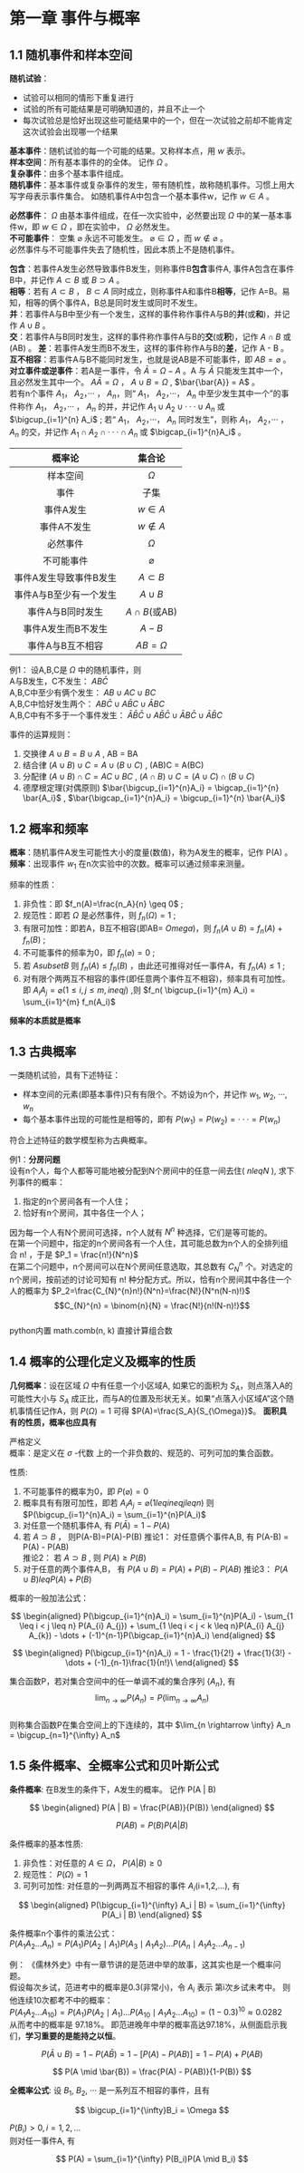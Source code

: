 # 第一章 事件与概率
## 1.1 随机事件和样本空间
**随机试验**：
- 试验可以相同的情形下重复进行
- 试验的所有可能结果是可明确知道的，并且不止一个
- 每次试验总是恰好出现这些可能结果中的一个，但在一次试验之前却不能肯定这次试验会出现哪一个结果

**基本事件**：随机试验的每一个可能的结果。又称样本点，用 $w$  表示。        
**样本空间**：所有基本事件的的全体。 记作 $\Omega$ 。    
**复杂事件**：由多个基本事件组成。    
**随机事件**：基本事件或复杂事件的发生，带有随机性，故称随机事件。习惯上用大写字母表示事件集合。    如随机事件A中包含一个基本事件w，记作 $w \in A$ 。        

**必然事件**： $\Omega$ 由基本事件组成，在任一次实验中，必然要出现 $\Omega$ 中的某一基本事件w，即 $w \in \Omega$ ，即在实验中， $\Omega$ 必然发生。    
**不可能事件**： 空集 $\varnothing$ 永远不可能发生。 $\varnothing \in \Omega$ ，而 $w \notin \varnothing$ 。    
必然事件与不可能事件失去了随机性，因此本质上不是随机事件。    

**包含**：若事件A发生必然导致事件B发生，则称事件B**包含**事件A, 事件A包含在事件B中，并记作 $A \subset B$ 或 $B \supset A$ 。    
**相等**：若有 $A \subset B$ ， $B \subset A$ 同时成立，则称事件A和事件B**相等**，记作 A=B。易知，相等的俩个事件A，B总是同时发生或同时不发生。        
**并**：若事件A与B中至少有一个发生，这样的事件称作事件A与B的**并**(或**和**)，并记作 $A \cup B$ 。    
**交**：若事件A与B同时发生，这样的事件称作事件A与B的**交**(或**积**)，记作 $A \cap B$ 或(AB) 。
**差**：若事件A发生而B不发生，这样的事件称作A与B的**差**，记作 A - B 。
**互不相容**：若事件A与B不能同时发生，也就是说AB是不可能事件，即 $AB = \varnothing$ 。    
**对立事件或逆事件**：若A是一事件，令 $\bar{A} = \Omega - A$ 。A 与 $\bar{A}$ 只能发生其中一个，且必然发生其中一个。 $A\bar{A}=\Omega$ ， $A \cup B = \Omega$ , $\bar{\bar{A}} = A$ 。    
若有n个事件 $A_1$， $A_2$，··· ， $A_n$，则“ $A_1$， $A_2$，···， $A_n$ 中至少发生其中一个”的事件称作 $A_1$， $A_2$，··· ， $A_n$ 的并，并记作 $A_1 \cup A_2 \cup ··· \cup A_n$ 或 $\bigcup_{i=1}^{n} A_i$ ;
若“ $A_1$， $A_2$，···， $A_n$ 同时发生”，则称  $A_1$， $A_2$，··· ， $A_n$ 的交，并记作 $A_1 \cap A_2 \cap ··· \cap A_n$ 或 $\bigcap_{i=1}^{n}A_i$ 。     

|概率论|集合论|
|:--:|:--:|
|样本空间|$\Omega$|
|事件|子集|
|事件A发生|$w \in A$|
|事件A不发生|$w \notin A$|
|必然事件|$\Omega$|
|不可能事件|$\varnothing$|
|事件A发生导致事件B发生|$A \subset B$|
|事件A与B至少有一个发生|$A \cup B$|
|事件A与B同时发生|$A \cap B$(或AB)|
|事件A发生而B不发生|$A - B$|
|事件A与B互不相容|$AB=\Omega$|

例1： 设A,B,C是 $\Omega$ 中的随机事件，则    
A与B发生，C不发生： $AB \bar{C}$    
A,B,C中至少有俩个发生： $AB \cup AC \cup BC$    
A,B,C中恰好发生两个： $AB \bar{C} \cup A \bar{B}C \cup \bar{A}BC$    
A,B,C中有不多于一个事件发生： $\bar{A} \bar{B} \bar{C} \cup A \bar{B} \bar{C} \cup \bar{A} B \bar{C} \cup \bar{A} \bar{B}C$

事件的运算规则：    
1. 交换律  $A \cup B = B \cup A$ , AB = BA
2. 结合律  $(A \cup B) \cup C = A \cup (B \cup C)$  , (AB)C = A(BC)
3. 分配律  $(A \cup B) \cap C = AC \cup BC$ , $(A \cap B) \cup C = (A \cup C) \cap (B \cup C)$
4. 德摩根定理(对偶原则)  $\bar{\bigcup_{i=1}^{n}A_i} = \bigcap_{i=1}^{n} \bar{A_i}$  , $\bar{\bigcap_{i=1}^{n}A_i} = \bigcup_{i=1}^{n} \bar{A_i}$

## 1.2 概率和频率
**概率**：随机事件A发生可能性大小的度量(数值)，称为A发生的概率，记作 P(A) 。    
**频率**：出现事件 $w_1$ 在n次实验中的次数。概率可以通过频率来测量。       

频率的性质：
1. 非负性：即 $f_n(A)=\frac{n_A}{n} \geq 0$ ;
2. 规范性：即若 $\Omega$ 是必然事件，则 $f_n(\Omega)=1$ ;
3. 有限可加性：即若A，B互不相容(即AB= $Omega$)，则 $f_n(A \cup B) = f_n(A) + f_n(B)$ ;
4. 不可能事件的频率为0，即 $f_n(\varnothing)=0$ ;
5. 若 $A subset B$ 则 $f_n(A) \leq f_n(B)$ ，由此还可推得对任一事件A，有 $f_n(A) \leq 1$ ;
6. 对有限个两两互不相容的事件(即任意两个事件互不相容)，频率具有可加性。即 $A_{i}A_{j}=\varnothing (1 \leq i, j \leq m, i neq j)$ ,则 $f_n( \bigcup_{i=1}^{m} A_i) = \sum_{i=1}^{m} f_n(A_i)$

**频率的本质就是概率**

## 1.3 古典概率
一类随机试验，具有下述特征：
- 样本空间的元素(即基本事件)只有有限个。不妨设为n个，并记作 $w_1$, $w_2$, ···, $w_n$
- 每个基本事件出现的可能性是相等的，即有 $P(w_1)=P(w_2)=···=P(w_n)$

符合上述特征的数学模型称为古典概率。

例1：**分房问题**    
设有n个人，每个人都等可能地被分配到N个房间中的任意一间去住( $n leq N$ ), 求下列事件的概率：    
1. 指定的n个房间各有一个人住；
2. 恰好有n个房间，其中各住一个人；

因为每一个人有N个房间可选择，n个人就有 $N^n$ 种选择，它们是等可能的。    
在第一个问题中，指定的n个房间各有一个人住，其可能总数为n个人的全排列组合 n! ，于是 $P_1 = \frac{n!}{N^n}$    
在第二个问题中，n个房间可以在N个房间任意选取，其总数有 $C_{N}^{n}$ 个。对选定的n个房间，按前述的讨论可知有 n! 种分配方式。所以，恰有n个房间其中各住一个人的概率为 $P_2=\frac{C_{N}^{n}n!}{N^n}=\frac{N!}{N^n(N-n)!}$     
$$C_{N}^{n} = \binom{n}{N} = \frac{N!}{n!(N-n)!}$$    
python内置 math.comb(n, k) 直接计算组合数

## 1.4 概率的公理化定义及概率的性质
**几何概率**：设在区域 $\Omega$ 中有任意一个小区域A, 如果它的面积为 $S_A$，则点落入A的可能性大小与 $S_A$ 成正比，而与A的位置及形状无关。如果“点落入小区域A”这个随机事情任记作A，则 $P(\Omega)=1$ 可得 $P(A)=\frac{S_A}{S_{\Omega}}$。 
**面积具有的性质，概率也应具有**

严格定义    
概率：是定义在 $\sigma$ -代数 上的一个非负数的、规范的、可列可加的集合函数。     

性质: 
1. 不可能事件的概率为0，即 $P(\varnothing)=0$
2. 概率具有有限可加性，即若 $A_iA_j=\varnothing (1 leq i neq j leq n)$ 则 $P(\bigcup_{i=1}^{n}A_i) = \sum_{i=1}^{n}P(A_i)$ 
3. 对任意一个随机事件A, 有 $P(\bar{A}) = 1 - P(A)$ 
4. 若 $A \supset B$ ， 则P(A-B)=P(A)-P(B)
   推论1： 对任意俩个事件A,B, 有 P(A-B) = P(A) - P(AB)     
   推论2： 若 $A \supset B$ , 则 $P(A) \geq P(B)$  
5. 对于任意的两个事件A,B， 有 $P(A \cup B) = P(A) + P(B) - P(AB)$
   推论3： $P(A \cup B) leq P(A) + P(B)$

概率的一般加法公式：

$$
\begin{aligned}
P(\bigcup_{i=1}^{n}A_i) = \sum_{i=1}^{n}P(A_i) - \sum_{1 \leq i < j \leq n} P(A_{i} A_{j}) + \sum_{1 \leq i < j < k \leq n}P(A_{i} A_{j} A_{k}) - \dots + (-1)^{n-1}P(\bigcap_{i=1}^{n}A_i)
\end{aligned}
$$     

$$
\begin{aligned}
P(\bigcup_{i=1}^{n}A_i) = 1 - \frac{1}{2!} + \frac{1}{3!} - \dots + (-1)_{n-1}\frac{1}{n!}\
\end{aligned}
$$ 

集合函数P，若对集合空间中的任一单调不减的集合序列 {$A_n$}, 有    
$$\lim_{n \rightarrow \infty}P(A_n) = P(\lim_{n \rightarrow \infty} A_n) $$    
则称集合函数P在集合空间上的下连续的，其中 $\lim_{n \rightarrow \infty} A_n = \bigcup_{n=1}^{\infty} A_n$ 

## 1.5 条件概率、全概率公式和贝叶斯公式
**条件概率**: 在B发生的条件下，A发生的概率。 记作 P(A | B)    

$$
\begin{aligned}
P(A | B) = \frac{P(AB)}{P(B)} 
\end{aligned}
$$ 

$$P(AB)=P(B)P(A|B)$$    

条件概率的基本性质:    
1. 非负性：对任意的 $A \in \Omega$， $P(A|B) \geq 0$
2. 规范性： $P(\Omega) = 1$
3. 可列可加性: 对任意的一列两两互不相容的事件 $A_i$(i=1,2,...), 有    

$$
\begin{aligned}
P(\bigcup_{i=1}^{\infty} A_i | B) = \sum_{i=1}^{\infty} P(A_i | B)
\end{aligned}
$$

条件概率n个事件的乘法公式：        
$P(A_{1} A_{2} \dots A_{n}) = P(A_1) P(A_2 \mid A_1) P(A_3 \mid A_{1} A_{2}) \dots P(A_n \mid A_{1} A_{2} \dots A_{n-1})$    

例：
《儒林外史》中有一章节讲的是范进中举的故事，这其实也是一个概率问题。    
假设每次乡试，范进考中的概率是0.3(非常小)，令 $A_i$ 表示 第i次乡试未考中。 则他连续10次都考不中的概率：     
$P(A_1A_2 \dots A_10) = P(A_1) P(A_2 \mid A_1) \dots P(A_{10} \mid A_1A_2 \dots A_{10}) = (1-0.3)^{10} \approx 0.0282$        
从而考中的概率是 97.18%。 即范进晚年中举的概率高达97.18%，从侧面启示我们，**学习重要的是能持之以恒**。

$$
P(\bar{A} \cup B) = 1 - P(A \bar{B}) = 1 - [P(A) - P(AB)] = 1 - P(A) + P(AB)
$$

$$
P(A \mid \bar{B}) = \frac{P(A) - P(AB)}{1-P(B)}
$$


**全概率公式**: 设 $B_1$, $B_2$, ··· 是一系列互不相容的事件，且有

$$
\bigcup_{i=1}^{\infty}B_i = \Omega 
$$

$P(B_i) > 0, i=1,2, \dots$    
则对任一事件A, 有 

$$
P(A) = \sum_{i=1}^{\infty} P(B_i)P(A \mid B_i)
$$



